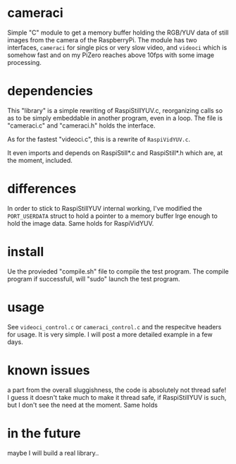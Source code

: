 # cameraci
Simple "C" module to get a memory buffer holding the RGB/YUV data of still images from the camera of the RaspberryPi. The module has two interfaces, `cameraci` for single pics or very slow video, and `videoci` which is somehow fast and on my PiZero reaches above 10fps with some image processing.

# dependencies
This "library" is a simple rewriting of RaspiStillYUV.c, reorganizing calls so as to be simply embeddable in another program, even in a loop. The file is "cameraci.c" and "cameraci.h" holds the interface.

As for the fastest "videoci.c", this is a rewrite of `RaspiVidYUV.c`. 

It even imports and depends on RaspiStill*.c and RaspiStill*.h which are, at the moment, included.

# differences
In order to stick to RaspiStillYUV internal working, I've modified the `PORT_USERDATA` struct to hold a pointer to a memory buffer lrge enough to hold the image data.
Same holds for RaspiVidYUV.

# install
Ue the provieded "compile.sh" file to compile the test program. The compile program if successfull, will "sudo" launch the test program.

# usage 
See `videoci_control.c` or `cameraci_control.c` and the respecitve headers for usage. It is very simple. I will post a more detailed example in a few days.

# known issues
a part from the overall sluggishness, the code is absolutely not thread safe! I guess it doesn't take much to make it thread safe, if RaspiStillYUV is such, but I don't see the need at the moment.
Same holds 

# in the future
maybe I will build a real library.. 

